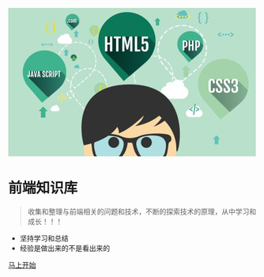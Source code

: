 ![logo](_media/logo.png)

# 前端知识库

> 收集和整理与前端相关的问题和技术，不断的探索技术的原理，从中学习和成长！！！

* 坚持学习和总结
* 经验是做出来的不是看出来的

[马上开始](/README)